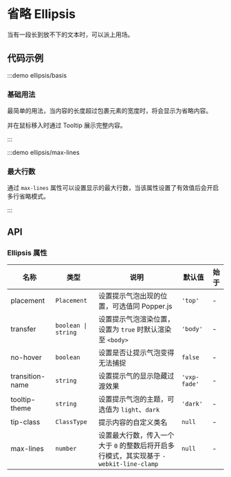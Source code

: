 # 省略 Ellipsis

当有一段长到放不下的文本时，可以派上用场。

## 代码示例

:::demo ellipsis/basis

### 基础用法

最简单的用法，当内容的长度超过包裹元素的宽度时，将会显示为省略内容。

并在鼠标移入时通过 Tooltip 展示完整内容。

:::

:::demo ellipsis/max-lines

### 最大行数

通过 `max-lines` 属性可以设置显示的最大行数，当该属性设置了有效值后会开启多行省略模式。

:::

## API

### Ellipsis 属性

| 名称            | 类型                | 说明                                                                                   | 默认值       | 始于 |
| --------------- | ------------------- | -------------------------------------------------------------------------------------- | ------------ | ---- |
| placement       | `Placement`         | 设置提示气泡出现的位置，可选值同 Popper.js                                             | `'top'`      | -    |
| transfer        | `boolean \| string` | 设置提示气泡渲染位置，设置为 `true` 时默认渲染至 `<body>`                              | `'body'`     | -    |
| no-hover        | `boolean`           | 设置是否让提示气泡变得无法捕捉                                                         | `false`      | -    |
| transition-name | `string`            | 设置提示气的显示隐藏过渡效果                                                           | `'vxp-fade'` | -    |
| tooltip-theme   | `string`            | 设置提示气泡的主题，可选值为 `light`、`dark`                                           | `'dark'`     | -    |
| tip-class       | `ClassType`         | 提示内容的自定义类名                                                                   | `null`       | -    |
| max-lines       | `number`            | 设置最大行数，传入一个大于 `0` 的整数后将开启多行模式，其实现基于 `-webkit-line-clamp` | `null`       | -    |
